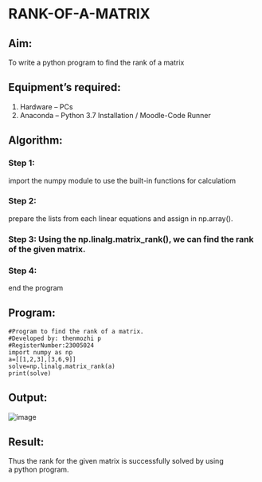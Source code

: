 # RANK-OF-A-MATRIX
## Aim:
To write a python program to find the rank of a matrix
## Equipment’s required:
1. 	Hardware – PCs
2. 	Anaconda – Python 3.7 Installation / Moodle-Code Runner
## Algorithm:
### Step 1: 
import the numpy module to use the built-in functions for calculatiom
### Step 2: 
prepare the lists from each linear equations and assign in np.array().
### Step 3: Using the np.linalg.matrix_rank(), we can find the rank of the given matrix.
### Step 4: 
end the program
## Program:
```
#Program to find the rank of a matrix.
#Developed by: thenmozhi p
#RegisterNumber:23005024
import numpy as np
a=[[1,2,3],[3,6,9]]
solve=np.linalg.matrix_rank(a)
print(solve)
```
## Output:
![image](https://github.com/thenmozhi05/RANK-OF-A-MATRIX/assets/140684207/f3fca727-f095-4882-89e0-a0f8069b35ab)



## Result:
Thus the rank for the given matrix is successfully solved by  using a python program.
